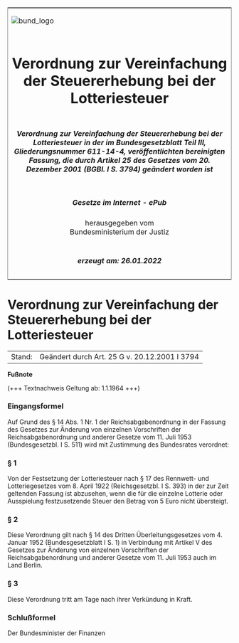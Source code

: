 <span id="DECKBLATT.html"></span>

<table border="0" frame="border" width="100%">

<tr valign="top">

<td align="left">

![bund\_logo](BfJ_2021_Web_de_de.gif)

</td>

<td align="right">

 

</td>

</tr>

<tr align="center" valign="middle">

<td colspan="2">

# Verordnung zur Vereinfachung der Steuererhebung bei der Lotteriesteuer

</td>

</tr>

<tr align="center" valign="middle">

<td colspan="2">

##### Verordnung zur Vereinfachung der Steuererhebung bei der Lotteriesteuer in der im Bundesgesetzblatt Teil III, Gliederungsnummer 611-14-4, veröffentlichten bereinigten Fassung, die durch Artikel 25 des Gesetzes vom 20. Dezember 2001 (BGBl. I S. 3794) geändert worden ist

</td>

</tr>

<tr align="center" valign="middle">

<td colspan="2">

  
  

##### Gesetze im Internet - ePub  
  
herausgegeben vom  
Bundesministerium der Justiz

</td>

</tr>

<tr align="center" valign="bottom">

<td colspan="2">

  
  

##### erzeugt am: 26.01.2022

</td>

</tr>

</table>

<span id="BJNR001380961.html"></span>

# Verordnung zur Vereinfachung der Steuererhebung bei der Lotteriesteuer

<div>

<div class="jnhtml">

|        |                                               |
| ------ | --------------------------------------------- |
| Stand: | Geändert durch Art. 25 G v. 20.12.2001 I 3794 |

</div>

</div>

<div>

  
**Fußnote**

<div class="jnhtml">

<div>

<div class="jurAbsatz">

(+++ Textnachweis Geltung ab: 1.1.1964 +++)

</div>

</div>

</div>

</div>

<span id="BJNR001380961BJNE000100303.html"></span>

### Eingangsformel  

<div>

<div class="jnhtml">

<div>

<div class="jurAbsatz">

Auf Grund des § 14 Abs. 1 Nr. 1 der Reichsabgabenordnung in der Fassung
des Gesetzes zur Änderung von einzelnen Vorschriften der
Reichsabgabenordnung und anderer Gesetze vom 11. Juli 1953
(Bundesgesetzbl. I S. 511) wird mit Zustimmung des Bundesrates
verordnet:

</div>

</div>

</div>

</div>

<span id="BJNR001380961BJNE000201301.html"></span>

### § 1  

<div>

<div class="jnhtml">

<div>

<div class="jurAbsatz">

Von der Festsetzung der Lotteriesteuer nach § 17 des Rennwett- und
Lotteriegesetzes vom 8. April 1922 (Reichsgesetzbl. I S. 393) in der zur
Zeit geltenden Fassung ist abzusehen, wenn die für die einzelne Lotterie
oder Ausspielung festzusetzende Steuer den Betrag von 5 Euro nicht
übersteigt.

</div>

</div>

</div>

</div>

<span id="BJNR001380961BJNE000300303.html"></span>

### § 2  

<div>

<div class="jnhtml">

<div>

<div class="jurAbsatz">

Diese Verordnung gilt nach § 14 des Dritten Überleitungsgesetzes vom 4.
Januar 1952 (Bundesgesetzblatt I S. 1) in Verbindung mit Artikel V des
Gesetzes zur Änderung von einzelnen Vorschriften der
Reichsabgabenordnung und anderer Gesetze vom 11. Juli 1953 auch im Land
Berlin.

</div>

</div>

</div>

</div>

<span id="BJNR001380961BJNE000400303.html"></span>

### § 3  

<div>

<div class="jnhtml">

<div>

<div class="jurAbsatz">

Diese Verordnung tritt am Tage nach ihrer Verkündung in Kraft.

</div>

</div>

</div>

</div>

<span id="BJNR001380961BJNE000500303.html"></span>

### Schlußformel  

<div>

<div class="jnhtml">

<div>

<div class="jurAbsatz">

<span class="SP">Der Bundesminister der Finanzen</span>

</div>

</div>

</div>

</div>
